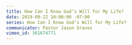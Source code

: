 ```yaml
---
title: How Can I Know God’s Will for My Life?
date: 2019-09-22 10:00:00 -07:00
series: How Can I Know God’s Will for My Life?
communicator: Pastor Jason Graves
vimeo_id: 361674771
---
```


